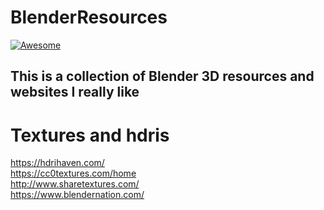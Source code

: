 # BlenderResources
[![Awesome](https://awesome.re/badge.svg)](https://awesome.re)
## This is a collection of Blender 3D resources and websites I really like

# Textures and hdris
https://hdrihaven.com/  
https://cc0textures.com/home  
http://www.sharetextures.com/  
https://www.blendernation.com/  
